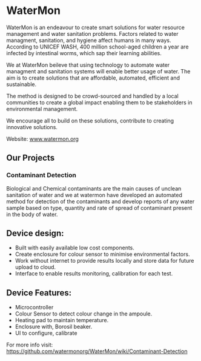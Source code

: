 # WaterMon


WaterMon is an endeavour to create smart solutions for water resource management and water sanitation problems. Factors related to water managment, sanitation, and hygiene affect humans in many ways. According to UNICEF WASH, 400 million school-aged children a year are infected by intestinal worms, which sap their learning abilities. 

We at WaterMon beileve that using technology to automate water managment and sanitation systems will enable better usage of water. The aim is to create solutions that are affordable, automated, efficient and sustainable.

The method is designed to be crowd-sourced and handled by a local communities to create a global impact enabling them to be stakeholders in environmental management.

We encourage all to build on these solutions, contribute to creating innovative solutions.

Website: www.watermon.org
## Our Projects
### Contaminant Detection
Biological and Chemical contaminants are the main causes of unclean sanitation of water and we at watermon have developed an automated method for detection of the contaminants and develop reports of any water sample based on type, quantity and rate of spread of contaminant present in the body of water.

## Device design:  
* Built with easily available low cost components.
* Create enclosure for colour sensor to minimise environmental factors.
* Work without internet to provide results locally and store data for future upload to cloud.
* Interface to enable results monitoring, calibration for each test.

## Device Features:
* Microcontroller
* Colour Sensor to detect colour change in the ampoule.
* Heating pad to maintain temperature.
* Enclosure with, Borosil beaker.
* UI to configure, calibrate

For more info visit: https://github.com/watermonorg/WaterMon/wiki/Contaminant-Detection
